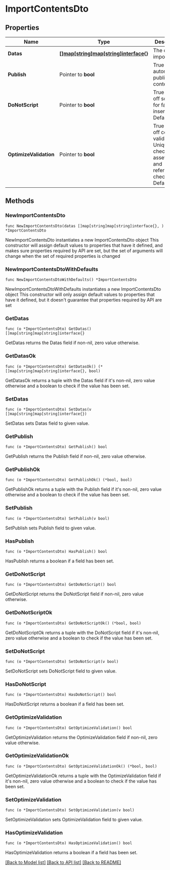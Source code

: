# ImportContentsDto

## Properties

Name | Type | Description | Notes
------------ | ------------- | ------------- | -------------
**Datas** | [**[]map[string]map[string]interface{}**](map[string]map[string]interface{}.md) | The data to import. | 
**Publish** | Pointer to **bool** | True to automatically publish the content. | [optional] 
**DoNotScript** | Pointer to **bool** | True to turn off scripting for faster inserts. Default: true. | [optional] 
**OptimizeValidation** | Pointer to **bool** | True to turn off costly validation: Unique checks, asset checks and reference checks. Default: true. | [optional] 

## Methods

### NewImportContentsDto

`func NewImportContentsDto(datas []map[string]map[string]interface{}, ) *ImportContentsDto`

NewImportContentsDto instantiates a new ImportContentsDto object
This constructor will assign default values to properties that have it defined,
and makes sure properties required by API are set, but the set of arguments
will change when the set of required properties is changed

### NewImportContentsDtoWithDefaults

`func NewImportContentsDtoWithDefaults() *ImportContentsDto`

NewImportContentsDtoWithDefaults instantiates a new ImportContentsDto object
This constructor will only assign default values to properties that have it defined,
but it doesn't guarantee that properties required by API are set

### GetDatas

`func (o *ImportContentsDto) GetDatas() []map[string]map[string]interface{}`

GetDatas returns the Datas field if non-nil, zero value otherwise.

### GetDatasOk

`func (o *ImportContentsDto) GetDatasOk() (*[]map[string]map[string]interface{}, bool)`

GetDatasOk returns a tuple with the Datas field if it's non-nil, zero value otherwise
and a boolean to check if the value has been set.

### SetDatas

`func (o *ImportContentsDto) SetDatas(v []map[string]map[string]interface{})`

SetDatas sets Datas field to given value.


### GetPublish

`func (o *ImportContentsDto) GetPublish() bool`

GetPublish returns the Publish field if non-nil, zero value otherwise.

### GetPublishOk

`func (o *ImportContentsDto) GetPublishOk() (*bool, bool)`

GetPublishOk returns a tuple with the Publish field if it's non-nil, zero value otherwise
and a boolean to check if the value has been set.

### SetPublish

`func (o *ImportContentsDto) SetPublish(v bool)`

SetPublish sets Publish field to given value.

### HasPublish

`func (o *ImportContentsDto) HasPublish() bool`

HasPublish returns a boolean if a field has been set.

### GetDoNotScript

`func (o *ImportContentsDto) GetDoNotScript() bool`

GetDoNotScript returns the DoNotScript field if non-nil, zero value otherwise.

### GetDoNotScriptOk

`func (o *ImportContentsDto) GetDoNotScriptOk() (*bool, bool)`

GetDoNotScriptOk returns a tuple with the DoNotScript field if it's non-nil, zero value otherwise
and a boolean to check if the value has been set.

### SetDoNotScript

`func (o *ImportContentsDto) SetDoNotScript(v bool)`

SetDoNotScript sets DoNotScript field to given value.

### HasDoNotScript

`func (o *ImportContentsDto) HasDoNotScript() bool`

HasDoNotScript returns a boolean if a field has been set.

### GetOptimizeValidation

`func (o *ImportContentsDto) GetOptimizeValidation() bool`

GetOptimizeValidation returns the OptimizeValidation field if non-nil, zero value otherwise.

### GetOptimizeValidationOk

`func (o *ImportContentsDto) GetOptimizeValidationOk() (*bool, bool)`

GetOptimizeValidationOk returns a tuple with the OptimizeValidation field if it's non-nil, zero value otherwise
and a boolean to check if the value has been set.

### SetOptimizeValidation

`func (o *ImportContentsDto) SetOptimizeValidation(v bool)`

SetOptimizeValidation sets OptimizeValidation field to given value.

### HasOptimizeValidation

`func (o *ImportContentsDto) HasOptimizeValidation() bool`

HasOptimizeValidation returns a boolean if a field has been set.


[[Back to Model list]](../README.md#documentation-for-models) [[Back to API list]](../README.md#documentation-for-api-endpoints) [[Back to README]](../README.md)


